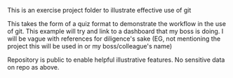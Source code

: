 
This is an exercise project folder to illustrate effective use of git

This takes the form of a quiz format to demonstrate the workflow in the use of git. This example will try and link to a dashboard that my boss is doing. I will be vague with references for diligence's sake (EG, not mentioning the project this will be used in or my boss/colleague's name)

Repository is public to enable helpful illustrative features. No sensitive data on repo as above.
